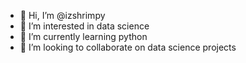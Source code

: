 - 🦐 Hi, I’m @izshrimpy
- 🦐 I’m interested in data science
- 🦐 I’m currently learning python
- 🦐 I’m looking to collaborate on data science projects

<!---
izshrimpy/izshrimpy is a ✨ special ✨ repository because its `README.md` (this file) appears on your GitHub profile.
You can click the Preview link to take a look at your changes.
--->
